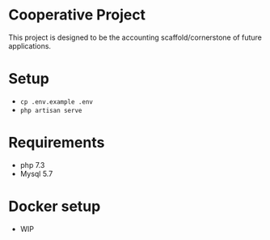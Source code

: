 # Cooperative Project

This project is designed to be the accounting scaffold/cornerstone of future applications.


# Setup

* `cp .env.example .env`
* `php artisan serve`


# Requirements

* php 7.3
* Mysql 5.7

# Docker setup

* WIP
